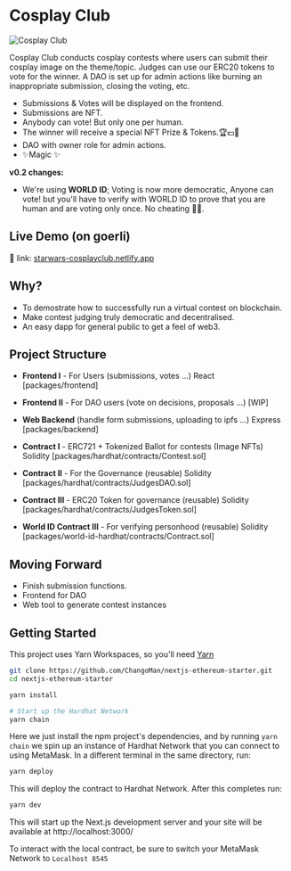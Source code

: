 # Cosplay Club

![Cosplay Club](https://i.imgur.com/8A3UU3J.jpg)

Cosplay Club conducts cosplay contests where users can submit their cosplay image on the theme/topic. Judges can use our ERC20 tokens to vote for the winner. A DAO is set up for admin actions like burning an inappropriate submission, closing the voting, etc.

- Submissions & Votes will be displayed on the frontend.
- Submissions are NFT.
- Anybody can vote! But only one per human.
- The winner will receive a special NFT Prize & Tokens.🏆💵🤑
- DAO with owner role for admin actions.
- ✨Magic ✨

**v0.2 changes:**
- We're using **WORLD ID**; Voting is now more democratic, Anyone can vote! but you'll have to verify with WORLD ID to prove that you are human and are voting only once. No cheating 👮‍♀️.

## Live Demo (on goerli)

🚀 link: [starwars-cosplayclub.netlify.app](https://starwars-cosplayclub.netlify.app/)



## Why?

- To demostrate how to successfully run a virtual contest on blockchain.
- Make contest judging truly democratic and decentralised.
- An easy dapp for general public to get a feel of web3.

## Project Structure

- **Frontend I** - For Users (submissions, votes ...)
React [packages/frontend]

- **Frontend II** - For DAO users (vote on decisions, proposals ...) 
[WIP]

- **Web Backend** (handle form submissions, uploading to ipfs ...)
Express [packages/backend]

- **Contract I** - ERC721 + Tokenized Ballot for contests (Image NFTs)
Solidity [packages/hardhat/contracts/Contest.sol]

- **Contract II** - For the Governance (reusable)
Solidity [packages/hardhat/contracts/JudgesDAO.sol]

- **Contract III** - ERC20 Token for governance (reusable)
Solidity [packages/hardhat/contracts/JudgesToken.sol]

- **World ID Contract III** - For verifying personhood (reusable)
Solidity [packages/world-id-hardhat/contracts/Contract.sol]


## Moving Forward

- Finish submission functions.
- Frontend for DAO
- Web tool to generate contest instances

## Getting Started

This project uses Yarn Workspaces, so you'll need [Yarn](https://classic.yarnpkg.com/en/docs/install)

```bash
git clone https://github.com/ChangoMan/nextjs-ethereum-starter.git
cd nextjs-ethereum-starter

yarn install

# Start up the Hardhat Network
yarn chain
```

Here we just install the npm project's dependencies, and by running `yarn chain` we spin up an instance of Hardhat Network that you can connect to using MetaMask. In a different terminal in the same directory, run:

```bash
yarn deploy
```

This will deploy the contract to Hardhat Network. After this completes run:

```bash
yarn dev
```

This will start up the Next.js development server and your site will be available at http://localhost:3000/

To interact with the local contract, be sure to switch your MetaMask Network to `Localhost 8545`
